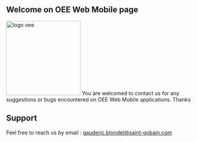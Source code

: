 ## Welcome on OEE Web Mobile page

<img src="https://mbourletsg.github.io/OEE-Web-Mobile/docs/imgs/logo_oee.png" alt="logo oee" width="200" /> You are welcomed to contact us for any suggestions or bugs encountered on OEE Web Mobile applications.
Thanks

## Support
Feel free to reach us by email :
gauderic.blondel@saint-gobain.com